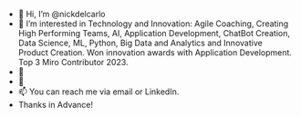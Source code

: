 - 👋 Hi, I’m @nickdelcarlo
- 👀 I’m interested in Technology and Innovation: Agile Coaching, Creating High Performing Teams, AI, Application Development, ChatBot Creation, Data Science, ML, Python, Big Data and Analytics and Innovative Product Creation. Won innovation awards with Application Development. Top 3 Miro Contributor 2023.  
- 🌱 
- 💞️ 
- 📫 You can reach me via email or LinkedIn.
- Thanks in Advance!

<!---
nickdelcarlo/nickdelcarlo is a ✨ special ✨ repository because its `README.md` (this file) appears on your GitHub profile.
You can click the Preview link to take a look at your changes.
--->
